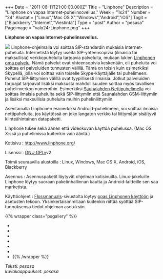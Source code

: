 +++
Date = "2011-06-11T21:00:00.000Z"
Title = "Linphone"
Description = "Linphone on vapaa Internet-puhelinsovellus."
Week = "1x24"
Number = "24"
Alustat = ["Linux","Mac OS X","Windows","Android","iOS"]
Tagit = ["Blackberry","Internet","Viestintä"]
Type = "post"
Author = "pesasa"
Pageimage = "valo24-Linphone.png"
+++


**Linphone on vapaa Internet-puhelinsovellus.**

![ ](/images/valo24-Linphone.png "fig:valo24-Linphone.png") Linphone-ohjelmalla
voi soittaa SIP-standardin mukaisia Internet-puheluita. Internetistä
löytyy useita SIP-yhteensopivia (ilmaisia tai maksullisia)
verkkopuheluita tarjoavia palveluita, mukaan lukien [Linphonen oma
palvelu](http://www.linphone.org/eng/linphone/register-a-linphone-account.html).
Nämä palvelut ovat yhteensopivia keskenään, eli puheluita voi soittaa
eri palveluiden tunnusten välillä. Tämä on toisin kuin esimerkiksi
Skypellä, jolla voi soittaa vain toiselle Skype-käyttäjälle tai
puhelimeen. Puhelut SIP-liittymien välillä ovat tyypillisesti ilmaisia.
Jotkut palveluiden tarjoajat tarjoavat lisäksi maksusta mahdollisuuden
soittaa myös tavallisen puhelinverkon numeroihin. Esimerkiksi
[Saunalahden Nettipuhelimella](http://saunalahti.fi/nettipuhelin/) voi
soittaa ilmaisia puheluita sekä SIP-liittymiin että Saunalahden
GSM-liittymiin ja lisäksi maksullisia puheluita muihin
puhelinliittymiin.

Asentamalla Linphonen esimerkiksi Android-puhelimeen, voi soittaa
ilmaisia nettipuheluita, jos käyttössä on joko langaton verkko tai
liittymään sisältyvä kiinteähintainen datapaketti.

Linphone tukee sekä äänen että videokuvan käyttöä puhelussa. (Mac OS
X:ssä ja puhelimissa kuitenkin vain ääntä.)

Kotisivu
:   <http://www.linphone.org/>

Lisenssi
:   [GNU GPLv](GNU_GPL)v2

Toimii seuraavilla alustoilla
:   Linux, Windows, Mac OS X, Android, iOS, Blackberry

Asennus
:   Asennuspaketit löytyvät ohjelman kotisivuilta. Linux-jakeluille
    Linphone löytyy suoraan paketinhallinnan kautta ja
    Android-laitteille sen saa marketista.

Käyttöohjeet
:   [Flossmanuals](http://fi.flossmanuals.net/)-sivustolta löytyy [opas
    Linphonen käyttöön](http://fi.flossmanuals.net/linphone/index) ja
    asetusten tekoon. Yksinkertaisimmillaan kuitenkin riittää syöttää
    SIP-tunnuksensa tiedot ohjelman asetuksiin.

{{% wrapper class="psgallery" %}}
-   [ ](/images/linphone-1.png)
-   [ ](/images/linphone-2.png)
-   [ ](/images/linphone-3.png)
-   [ ](/images/linphone-4.png)
-   [ ](/images/linphone-5.png)
-   [ ](/images/linphone-6.png)
-   [ ](/images/linphone-7.png)
{{% /wrapper %}}

*Teksti: pesasa* <br />
*kuvakaappaukset: pesasa*

